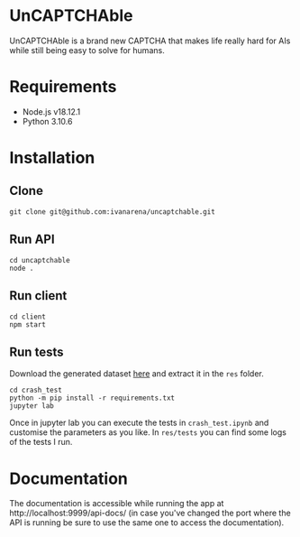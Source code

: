 # UnCAPTCHAble 

UnCAPTCHAble is a brand new CAPTCHA that makes life really hard for AIs while still being easy to solve for humans.

# Requirements
- Node.js v18.12.1
- Python 3.10.6

# Installation
## Clone
```
git clone git@github.com:ivanarena/uncaptchable.git
```

## Run API 
```
cd uncaptchable
node .
```
## Run client
```
cd client
npm start
```

## Run tests

Download the generated dataset [here](https://mega.nz/file/qvRyQD5a#C36x-_8RHR7SFafeaw9wehNZTvyOVUiZW4p-lXCpSj8) and extract it in the ```res``` folder.

```
cd crash_test
python -m pip install -r requirements.txt
jupyter lab
```
Once in jupyter lab you can execute the tests in ```crash_test.ipynb``` and customise the parameters as you like. In ```res/tests``` you can find some logs of the tests I run.

# Documentation

The documentation is accessible while running the app at http://localhost:9999/api-docs/ (in case you've changed the port where the API is running be sure to use the same one to access the documentation). 
